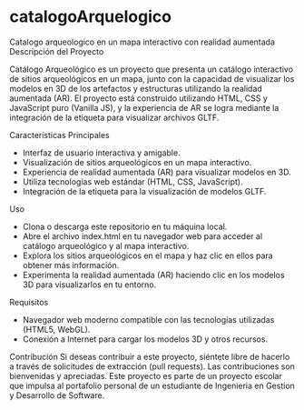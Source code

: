 # catalogoArquelogico
Catalogo arqueologico en un mapa interactivo con realidad aumentada
Descripción del Proyecto

Catálogo Arqueológico es un proyecto que presenta un catálogo interactivo de sitios arqueológicos en un mapa, junto con la capacidad de visualizar los modelos en 3D de los artefactos y estructuras utilizando la realidad aumentada (AR). El proyecto está construido utilizando HTML, CSS y JavaScript puro (Vanilla JS), y la experiencia de AR se logra mediante la integración de la etiqueta <model-viewer> para visualizar archivos GLTF.

Características Principales
- Interfaz de usuario interactiva y amigable.
- Visualización de sitios arqueológicos en un mapa interactivo.
- Experiencia de realidad aumentada (AR) para visualizar modelos en 3D.
- Utiliza tecnologías web estándar (HTML, CSS, JavaScript).
- Integración de la etiqueta <model-viewer> para la visualización de modelos GLTF.

Uso
- Clona o descarga este repositorio en tu máquina local.
- Abre el archivo index.html en tu navegador web para acceder al catálogo arqueológico y al mapa interactivo.
- Explora los sitios arqueológicos en el mapa y haz clic en ellos para obtener más información.
- Experimenta la realidad aumentada (AR) haciendo clic en los modelos 3D para visualizarlos en tu entorno.

Requisitos
- Navegador web moderno compatible con las tecnologías utilizadas (HTML5, WebGL).
- Conexión a Internet para cargar los modelos 3D y otros recursos.

Contribución
Si deseas contribuir a este proyecto, siéntete libre de hacerlo a través de solicitudes de extracción (pull requests). Las contribuciones son bienvenidas y apreciadas.
Este proyecto es parte de un proyecto escolar que impulsa al portafolio personal de un estudiante de Ingenieria en Gestion y Desarrollo de Software.